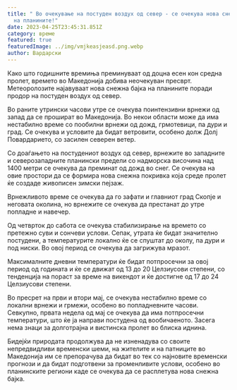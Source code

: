 ```yaml
---
title: " Во очекување на постуден воздух од север - се очекува нова снежна бајка
  на планините!"
date: 2023-04-25T23:45:31.851Z
category: време
featured: true
featuredImage: ../img/vmjkeasjeasd.png.webp
author: Вардарски
---
```


Како што годишните времиња преминуваат од доцна есен кон средна пролет, времето во Македонија добива неочекуван пресврт. Метеоролозите најавуваат нова снежна бајка на планините поради продор на постуден воздух од север.

Во раните утрински часови утре се очекува поинтензивни врнежи од запад да се прошират во Македонија. Во некои области може да има нестабилно време со пообилни врнежи од дожд, грмотевици, па дури и град. Се очекува и условите да бидат ветровити, особено долж Долј Повардарието, со засилен северен ветер.

Со доаѓањето на постудениот воздух од север, врнежите во западните и северозападните планински предели со надморска височина над 1400 метри се очекува да преминат од дожд во снег. Се очекува на овие простори да се формира нова снежна покривка која среде пролет ќе создаде живописен зимски пејзаж.

Врнежливото време се очекува да го зафати и главниот град Скопје и неговата околина, но врнежите се очекува да престанат до утре попладне и навечер.

Од четврток до сабота се очекува стабилизирање на времето со претежно суви и сончеви услови. Сепак, утрата ќе бидат значително постудени, а температурите локално ќе се спуштат до околу, па дури и под ниски. Во овој период се очекува да загрижува мразот.

Максималните дневни температури ќе бидат потпросечни за овој период од годината и ќе се движат од 13 до 20 Целзиусови степени, со тенденција на пораст за време на викендот и ќе достигне од 17 до 24 Целзиусови степени.

Во пресрет на први и втори мај, се очекува нестабилно време со локални врнежи и грмежи, особено во попладневните часови. Севкупно, првата недела од мај се очекува да има потпросечни температури, што ќе ја направи постудена од вообичаеното. Засега нема знаци за долготрајна и вистинска пролет во блиска иднина.

Бидејќи природата продолжува да не изненадува со своите непредвидливи временски шеми, на жителите и на патниците во Македонија им се препорачува да бидат во тек со најновите временски прогнози и да бидат подготвени за променливите услови, особено во планинските региони каде се очекува да се расплетува нова снежна бајка.
